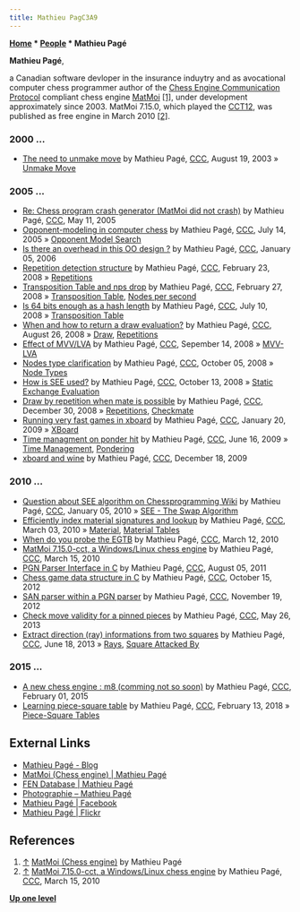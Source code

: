 ```yaml
---
title: Mathieu PagC3A9
---
```

**[Home](Home "Home") \* [People](People "People") \* Mathieu Pagé**


**Mathieu Pagé**,  

a Canadian software devloper in the insurance induytry and as avocational computer chess programmer author of the [Chess Engine Communication Protocol](Chess_Engine_Communication_Protocol "Chess Engine Communication Protocol") compliant chess engine [MatMoi](MatMoi "MatMoi") <a id="cite-note-1" href="#cite-ref-1">[1]</a>, 
under development approximately since 2003. MatMoi 7.15.0, which played the [CCT12](CCT12 "CCT12"), was published as free engine in March 2010 <a id="cite-note-2" href="#cite-ref-2">[2]</a>. 



### 2000 ...


* [The need to unmake move](https://www.stmintz.com/ccc/index.php?id=312031) by Mathieu Pagé, [CCC](CCC "CCC"), August 19, 2003 » [Unmake Move](Unmake_Move "Unmake Move")


### 2005 ...


* [Re: Chess program crash generator (MatMoi did not crash)](https://www.stmintz.com/ccc/index.php?id=425470) by Mathieu Pagé, [CCC](CCC "CCC"), May 11, 2005
* [Opponent-modeling in computer chess](https://www.stmintz.com/ccc/index.php?id=436702) by Mathieu Pagé, [CCC](CCC "CCC"), July 14, 2005 » [Opponent Model Search](Opponent_Model_Search "Opponent Model Search")
* [Is there an overhead in this OO design ?](https://www.stmintz.com/ccc/index.php?id=477208) by Mathieu Pagé, [CCC](CCC "CCC"), January 05, 2006
* [Repetition detection structure](http://www.talkchess.com/forum/viewtopic.php?t=19779) by Mathieu Pagé, [CCC](CCC "CCC"), February 23, 2008 » [Repetitions](Repetitions "Repetitions")
* [Transposition Table and nps drop](http://www.talkchess.com/forum/viewtopic.php?t=19867) by Mathieu Pagé, [CCC](CCC "CCC"), February 27, 2008 » [Transposition Table](Transposition_Table "Transposition Table"), [Nodes per second](index.php?title=Nodes_per_second&action=edit&redlink=1 "Nodes per second (page does not exist)")
* [Is 64 bits enough as a hash length](http://www.talkchess.com/forum/viewtopic.php?t=22274) by Mathieu Pagé, [CCC](CCC "CCC"), July 10, 2008 » [Transposition Table](Transposition_Table "Transposition Table")
* [When and how to return a draw evaluation?](http://www.talkchess.com/forum/viewtopic.php?t=23257) by Mathieu Pagé, [CCC](CCC "CCC"), August 26, 2008 » [Draw](Draw "Draw"), [Repetitions](Repetitions "Repetitions")
* [Effect of MVV/LVA](http://www.talkchess.com/forum/viewtopic.php?t=23727) by Mathieu Pagé, [CCC](CCC "CCC"), Sepember 14, 2008 » [MVV-LVA](MVV-LVA "MVV-LVA")
* [Nodes type clarification](http://www.talkchess.com/forum/viewtopic.php?t=24198) by Mathieu Pagé, [CCC](CCC "CCC"), October 05, 2008 » [Node Types](Node_Types "Node Types")
* [How is SEE used?](http://www.talkchess.com/forum/viewtopic.php?t=24357) by Mathieu Pagé, [CCC](CCC "CCC"), October 13, 2008 » [Static Exchange Evaluation](Static_Exchange_Evaluation "Static Exchange Evaluation")
* [Draw by repetition when mate is possible](http://www.talkchess.com/forum/viewtopic.php?t=25705) by Mathieu Pagé, [CCC](CCC "CCC"), December 30, 2008 » [Repetitions](Repetitions "Repetitions"), [Checkmate](Checkmate "Checkmate")
* [Running very fast games in xboard](http://www.talkchess.com/forum/viewtopic.php?t=26130) by Mathieu Pagé, [CCC](CCC "CCC"), January 20, 2009 » [XBoard](XBoard "XBoard")
* [Time managment on ponder hit](http://www.talkchess.com/forum/viewtopic.php?t=28438) by Mathieu Pagé, [CCC](CCC "CCC"), June 16, 2009 » [Time Management](Time_Management "Time Management"), [Pondering](Pondering "Pondering")
* [xboard and wine](http://www.talkchess.com/forum/viewtopic.php?t=31129) by Mathieu Pagé, [CCC](CCC "CCC"), December 18, 2009


### 2010 ...


* [Question about SEE algorithm on Chessprogramming Wiki](http://www.talkchess.com/forum/viewtopic.php?t=31479) by Mathieu Pagé, [CCC](CCC "CCC"), January 05, 2010 » [SEE - The Swap Algorithm](SEE_-_The_Swap_Algorithm "SEE - The Swap Algorithm")
* [Efficiently index material signatures and lookup](http://www.talkchess.com/forum/viewtopic.php?t=33035) by Mathieu Pagé, [CCC](CCC "CCC"), March 03, 2010 » [Material](Material "Material"), [Material Tables](Material_Tables "Material Tables")
* [When do you probe the EGTB](http://www.talkchess.com/forum/viewtopic.php?t=33222) by Mathieu Pagé, [CCC](CCC "CCC"), March 12, 2010
* [MatMoi 7.15.0-cct, a Windows/Linux chess engine](http://www.talkchess.com/forum/viewtopic.php?t=33279) by Mathieu Pagé, [CCC](CCC "CCC"), March 15, 2010
* [PGN Parser Interface in C](http://www.talkchess.com/forum/viewtopic.php?t=39957) by Mathieu Pagé, [CCC](CCC "CCC"), August 05, 2011
* [Chess game data structure in C](http://www.talkchess.com/forum/viewtopic.php?t=45571) by Mathieu Pagé, [CCC](CCC "CCC"), October 15, 2012
* [SAN parser within a PGN parser](http://www.talkchess.com/forum/viewtopic.php?t=46075) by Mathieu Pagé, [CCC](CCC "CCC"), November 19, 2012
* [Check move validity for a pinned pieces](http://www.talkchess.com/forum/viewtopic.php?t=48116) by Mathieu Pagé, [CCC](CCC "CCC"), May 26, 2013
* [Extract direction (ray) informations from two squares](http://www.talkchess.com/forum/viewtopic.php?t=48322) by Mathieu Pagé, [CCC](CCC "CCC"), June 18, 2013 » [Rays](Rays "Rays"), [Square Attacked By](Square_Attacked_By "Square Attacked By")


### 2015 ...


* [A new chess engine : m8 (comming not so soon)](http://www.talkchess.com/forum/viewtopic.php?t=55170) by Mathieu Pagé, [CCC](CCC "CCC"), February 01, 2015
* [Learning piece-square table](http://www.talkchess.com/forum/viewtopic.php?t=66588) by Mathieu Pagé, [CCC](CCC "CCC"), February 13, 2018 » [Piece-Square Tables](Piece-Square_Tables "Piece-Square Tables")


## External Links


* [Mathieu Pagé - Blog](http://www.mathieupage.com/)
* [MatMoi (Chess engine) | Mathieu Pagé](http://www.mathieupage.com/index.php/matmoi-chess-engine/)
* [FEN Database | Mathieu Pagé](http://www.mathieupage.com/index.php/2013/05/04/fen-database/)
* [Photographie – Mathieu Pagé](http://www.mathieupage.com/index.php/photographie/)
* [Mathieu Pagé | Facebook](https://www.facebook.com/mathmoi)
* [Mathieu Pagé | Flickr](https://www.flickr.com/photos/mathieupage)


## References


1. <a id="cite-ref-1" href="#cite-note-1">↑</a> [MatMoi (Chess engine)](http://www.mathieupage.com/index.php/matmoi-chess-engine/) by Mathieu Pagé
2. <a id="cite-ref-2" href="#cite-note-2">↑</a> [MatMoi 7.15.0-cct, a Windows/Linux chess engine](http://www.talkchess.com/forum/viewtopic.php?t=33279) by Mathieu Pagé, [CCC](CCC "CCC"), March 15, 2010

**[Up one level](People "People")**







 
